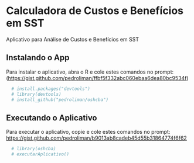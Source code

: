 # Calculadora de Custos e Benefícios em SST
Aplicativo para Análise de Custos e Benefícios em SST

## Instalando o App
Para instalar o aplicativo, abra o R e cole estes comandos no prompt: (https://gist.github.com/pedroliman/ffbf5f332abc060ebaa6dea80bc9534f)

```R
  # install.packages("devtools")
  # library(devtools)
  # install_github("pedroliman/oshcba")
```
## Executando o Aplicativo
Para executar o aplicativo, copie e cole estes comandos no prompt:
https://gist.github.com/pedroliman/b9013ab8cadeb45d55b31864774f6f62
```R
  # library(oshcba)
  # executarAplicativo()
```

